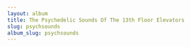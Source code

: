 ```yaml
---
layout: album
title: The Psychedelic Sounds Of The 13th Floor Elevators
slug: psychsounds
album_slug: psychsounds
---
```


